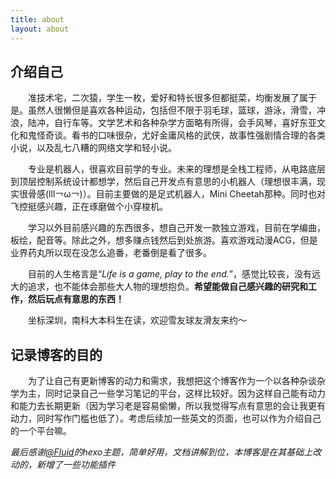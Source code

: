 ```yaml
---
title: about
layout: about
---
```


## 介绍自己

&emsp;&emsp;准技术宅，二次猿，学生一枚，爱好和特长很多但都挺菜，均衡发展了属于是。虽然人很懒但是喜欢各种运动，包括但不限于羽毛球，篮球，游泳，滑雪，冲浪，陆冲，自行车等。文学艺术和各种杂学方面略有所得，会手风琴，喜好东亚文化和鬼怪奇谈。看书的口味很杂，尤好金庸风格的武侠，故事性强剧情合理的各类小说，以及乱七八糟的网络文学和轻小说。

&emsp;&emsp;专业是机器人，很喜欢目前学的专业。未来的理想是全栈工程师，从电路底层到顶层控制系统设计都想学，然后自己开发点有意思的小机器人（理想很丰满，现实很骨感(lll￢ω￢)）。目前主要做的是足式机器人，Mini Cheetah那种。同时也对飞控挺感兴趣，正在琢磨做个小穿梭机。

&emsp;&emsp;学习以外目前感兴趣的东西很多，想自己开发一款独立游戏，目前在学编曲，板绘，配音等。除此之外，想多赚点钱然后到处旅游。喜欢游戏动漫ACG，但是业界药丸所以现在没怎么追番，老番倒是看了很多。

&emsp;&emsp;目前的人生格言是“*Life is a game, play to the end.*”，感觉比较丧，没有远大的追求，也不能体会那些大人物的理想抱负。**希望能做自己感兴趣的研究和工作，然后玩点有意思的东西！**

&emsp;&emsp;坐标深圳，南科大本科生在读，欢迎雪友球友滑友来约～

## 记录博客的目的

&emsp;&emsp;为了让自己有更新博客的动力和需求，我想把这个博客作为一个以各种杂谈杂学为主，同时记录自己一些学习笔记的平台，这样比较好。因为这样自己能有动力和能力去长期更新（因为学习老是容易偷懒，所以我觉得写点有意思的会让我更有动力，同时写作门槛也低了）。考虑后续加一些英文的页面，也可以作为介绍自己的一个平台嘛。

*最后感谢[@Fluid](https://github.com/fluid-dev/hexo-theme-fluid)的hexo主题，简单好用，文档讲解到位，本博客是在其基础上改动的，新增了一些功能插件*